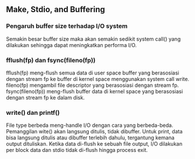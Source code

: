 ## Make, Stdio, and Buffering

### Pengaruh buffer size terhadap I/O system
Semakin besar buffer size maka akan semakin sedikit system call() yang dilakukan sehingga dapat meningkatkan performa I/O.

### fflush(fp) dan fsync(fileno(fp))
fflush(fp) meng-flush semua data di user space buffer yang berasosiasi dengan stream fp ke buffer di kernel space menggunakan system call write.
fileno(fp) mengambil file descriptor yang berasosiasi dengan stream fp. 
fsync(fileno(fp)) meng-flush buffer data di kernel space yang berasosiasi dengan stream fp ke dalam disk.

### write() dan printf()
File type berbeda meng-handle I/O dengan cara yang berbeda-beda. Pemanggilan wite() akan langsung ditulis, tidak dibuffer. Untuk print, data bisa langsung ditulis atau dibuffer terlebih dahulu, tergantung kemana output dituliskan. Ketika data di-flush ke sebuah file output, I/O dilakukan per block data dan stdio tidak di-flush hingga process exit.
